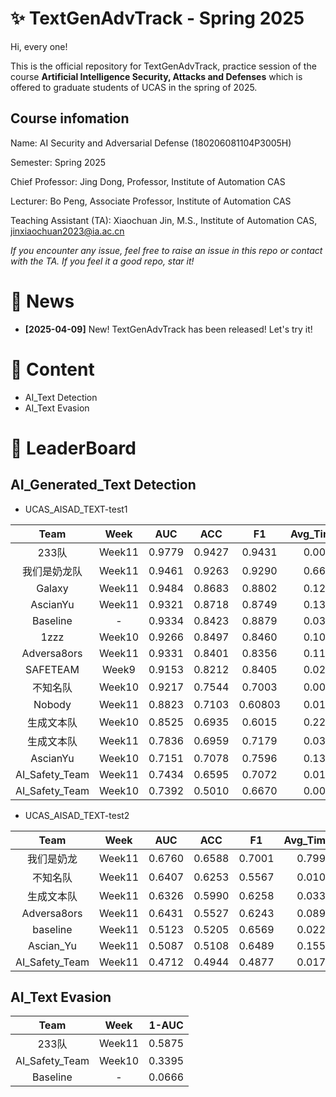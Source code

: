# ✨ TextGenAdvTrack - Spring 2025
Hi, every one! 

This is the official repository for TextGenAdvTrack, practice session of the course **Artificial Intelligence Security, Attacks and Defenses** which is offered to graduate students of UCAS in the spring of 2025.

## Course infomation

Name: AI Security and Adversarial Defense (180206081104P3005H)

Semester: Spring 2025

Chief Professor: Jing Dong, Professor, Institute of Automation CAS

Lecturer: Bo Peng, Associate Professor, Institute of Automation CAS

Teaching Assistant (TA): Xiaochuan Jin, M.S., Institute of Automation CAS, jinxiaochuan2023@ia.ac.cn

*If you encounter any issue, feel free to raise an issue in this repo or contact with the TA.*
*If you feel it a good repo, star it!*

# 📣 News
- **[2025-04-09]** New! TextGenAdvTrack has been released! Let's try it! 


# 📜 Content
- AI_Text Detection
- AI_Text Evasion


# 🥇 LeaderBoard
## AI_Generated_Text Detection
- UCAS_AISAD_TEXT-test1

|Team | Week | AUC | ACC | F1 | Avg_Time(s) | Final_Score |
|:-----:|:----:|:----:|:----:|:----:|:----:|:----:|
|233队| Week11 | 0.9779 | 0.9427 | 0.9431 | 0.0013 | 0.9639 |
|我们是奶龙队| Week11 | 0.9461 | 0.9263 | 0.9290 | 0.6675 | 0.9384 |   
|Galaxy| Week11 | 0.9484  | 0.8683  | 0.8802  | 0.1243  | 0.9175  |
|AscianYu| Week11 | 0.9321 | 0.8718 | 0.8749 | 0.1308 | 0.9083 |
|Baseline|   -  | 0.9334 | 0.8423 | 0.8879 | 0.0325 | 0.9015 |
|1zzz| Week10 | 0.9266 | 0.8497 | 0.8460 | 0.1009 | 0.89545 |
|Adversa8ors| Week11 | 0.9331 | 0.8401 | 0.8356 | 0.1167 | 0.89543 |
|SAFETEAM| Week9 | 0.9153 | 0.8212 | 0.8405 | 0.0218 | 0.8796 |
|不知名队| Week10 | 0.9217 | 0.7544 | 0.7003 | 0.0076 | 0.8494 |
|Nobody| Week11 | 0.8823 | 0.7103 | 0.60803 | 0.0127 | 0.8032 |
|生成文本队| Week10 | 0.8525 | 0.6935 | 0.6015 | 0.2233 | 0.7797 |
|生成文本队| Week11 | 0.7836 | 0.6959 | 0.7179 | 0.0311 | 0.7507 |
|AscianYu| Week10 | 0.7151 | 0.7078 | 0.7596 | 0.1319 | 0.7173 |
|AI_Safety_Team| Week11 | 0.7434 | 0.6595 | 0.7072 | 0.0183 | 0.7146 |
|AI_Safety_Team| Week10 | 0.7392 | 0.5010 | 0.6670 | 0.0073 | 0.6605 |


- UCAS_AISAD_TEXT-test2

| Team | Week | AUC | ACC | F1 | Avg_Time(s) | Final_Score |
|:------:|:----:|:----:|:----:|:----:|:----:|:----:|
| 我们是奶龙 | Week11 | 0.6760 | 0.6588 | 0.7001 | 0.7998 | 0.6733 |
| 不知名队 | Week11 | 0.6407 | 0.6253 | 0.5567 | 0.0100 | 0.6277 |
| 生成文本队 | Week11 | 0.6326 | 0.5990 | 0.6258 | 0.0335 | 0.6219 |
| Adversa8ors | Week11 | 0.6431 | 0.5527 | 0.6243 | 0.0899 | 0.6141 |
| baseline | Week11 | 0.5123 | 0.5205 | 0.6569 | 0.0225 | 0.5292 |
| Ascian_Yu | Week11 | 0.5087 | 0.5108 | 0.6489 | 0.1550 | 0.5233 |
| AI_Safety_Team | Week11 | 0.4712 | 0.4944 | 0.4877 | 0.0171 | 0.4798 |



## AI_Text Evasion

|Team | Week | 1-AUC |
|:-----:|:----:|:----:|
|233队| Week11 | 0.5875  |
|AI_Safety_Team| Week10 | 0.3395  |
|Baseline| - | 0.0666  |




